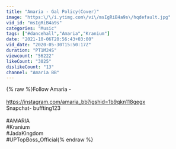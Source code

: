 ```yaml
---
title: "Amaria - Gal Policy(Cover)"
image: "https:\/\/i.ytimg.com\/vi\/msIgRiB4a9s\/hqdefault.jpg"
vid_id: "msIgRiB4a9s"
categories: "Music"
tags: ["#dancehall","Amaria","Kranium"]
date: "2021-10-06T20:56:43+03:00"
vid_date: "2020-05-30T15:50:17Z"
duration: "PT1M24S"
viewcount: "56222"
likeCount: "3025"
dislikeCount: "13"
channel: "Amaria BB"
---
```

{% raw %}Follow Amaria -<br /><br /><a rel="nofollow" target="blank" href="https://instagram.com/amaria_bb?igshid=1b9qkn118gegx">https://instagram.com/amaria_bb?igshid=1b9qkn118gegx</a><br />Snapchat- buffting123<br /><br />#AMARIA<br />#Kranium<br />#JadaKingdom<br />#UPTopBoss_Official{% endraw %}
